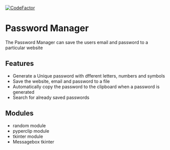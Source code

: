[![CodeFactor](https://www.codefactor.io/repository/github/justgetaclass/password-manager/badge)](https://www.codefactor.io/repository/github/justgetaclass/password-manager)
# Password Manager

The Password Manager can save the users email and password to a particular website


## Features

- Generate a Unique password with dfferent letters, numbers and symbols
- Save the website, email and password to a file
- Automatically copy the password to the clipboard when a password is generated
- Search for already saved passwords


## Modules

- random module 
- pyperclip module
- tkinter module
- Messagebox tkinter
